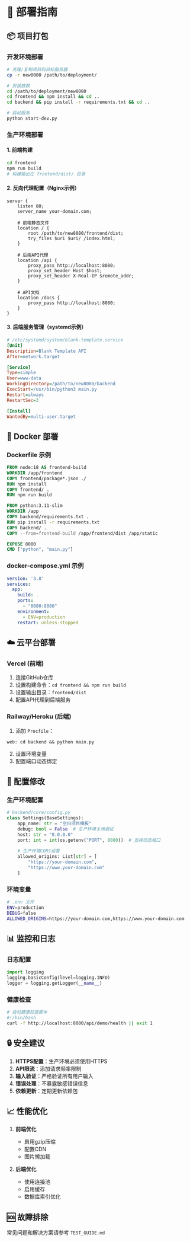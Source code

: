 # 🚀 部署指南

## 📦 项目打包

### 开发环境部署
```bash
# 克隆/复制项目到目标服务器
cp -r new8080 /path/to/deployment/

# 安装依赖
cd /path/to/deployment/new8080
cd frontend && npm install && cd ..
cd backend && pip install -r requirements.txt && cd ..

# 启动服务
python start-dev.py
```

### 生产环境部署

#### 1. 前端构建
```bash
cd frontend
npm run build
# 构建输出在 frontend/dist/ 目录
```

#### 2. 反向代理配置（Nginx示例）
```nginx
server {
    listen 80;
    server_name your-domain.com;
    
    # 前端静态文件
    location / {
        root /path/to/new8080/frontend/dist;
        try_files $uri $uri/ /index.html;
    }
    
    # 后端API代理
    location /api {
        proxy_pass http://localhost:8080;
        proxy_set_header Host $host;
        proxy_set_header X-Real-IP $remote_addr;
    }
    
    # API文档
    location /docs {
        proxy_pass http://localhost:8080;
    }
}
```

#### 3. 后端服务管理（systemd示例）
```ini
# /etc/systemd/system/blank-template.service
[Unit]
Description=Blank Template API
After=network.target

[Service]
Type=simple
User=www-data
WorkingDirectory=/path/to/new8080/backend
ExecStart=/usr/bin/python3 main.py
Restart=always
RestartSec=3

[Install]
WantedBy=multi-user.target
```

## 🐳 Docker 部署

### Dockerfile 示例
```dockerfile
FROM node:18 AS frontend-build
WORKDIR /app/frontend
COPY frontend/package*.json ./
RUN npm install
COPY frontend/ .
RUN npm run build

FROM python:3.11-slim
WORKDIR /app
COPY backend/requirements.txt .
RUN pip install -r requirements.txt
COPY backend/ .
COPY --from=frontend-build /app/frontend/dist /app/static

EXPOSE 8080
CMD ["python", "main.py"]
```

### docker-compose.yml 示例
```yaml
version: '3.8'
services:
  app:
    build: .
    ports:
      - "8080:8080"
    environment:
      - ENV=production
    restart: unless-stopped
```

## ☁️ 云平台部署

### Vercel (前端)
1. 连接GitHub仓库
2. 设置构建命令：`cd frontend && npm run build`
3. 设置输出目录：`frontend/dist`
4. 配置API代理到后端服务

### Railway/Heroku (后端)
1. 添加 `Procfile`：
```
web: cd backend && python main.py
```
2. 设置环境变量
3. 配置端口动态绑定

## 🔧 配置修改

### 生产环境配置
```python
# backend/core/config.py
class Settings(BaseSettings):
    app_name: str = "空白项目模板"
    debug: bool = False  # 生产环境关闭调试
    host: str = "0.0.0.0"
    port: int = int(os.getenv("PORT", 8080))  # 支持动态端口
    
    # 生产环境CORS设置
    allowed_origins: List[str] = [
        "https://your-domain.com",
        "https://www.your-domain.com"
    ]
```

### 环境变量
```bash
# .env 文件
ENV=production
DEBUG=false
ALLOWED_ORIGINS=https://your-domain.com,https://www.your-domain.com
```

## 📊 监控和日志

### 日志配置
```python
import logging
logging.basicConfig(level=logging.INFO)
logger = logging.getLogger(__name__)
```

### 健康检查
```bash
# 自动健康检查脚本
#!/bin/bash
curl -f http://localhost:8080/api/demo/health || exit 1
```

## 🔒 安全建议

1. **HTTPS配置**：生产环境必须使用HTTPS
2. **API限流**：添加请求频率限制
3. **输入验证**：严格验证所有用户输入
4. **错误处理**：不暴露敏感错误信息
5. **依赖更新**：定期更新依赖包

## 📈 性能优化

1. **前端优化**
   - 启用gzip压缩
   - 配置CDN
   - 图片懒加载

2. **后端优化**
   - 使用连接池
   - 启用缓存
   - 数据库索引优化

## 🆘 故障排除

常见问题和解决方案请参考 `TEST_GUIDE.md`
